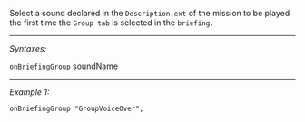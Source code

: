 Select a sound declared in the `Description.ext` of the mission to be played the first time the `Group tab` is selected in the `briefing`.


---
*Syntaxes:*

`onBriefingGroup`  soundName

---
*Example 1:*

```sqf
onBriefingGroup "GroupVoiceOver";
```